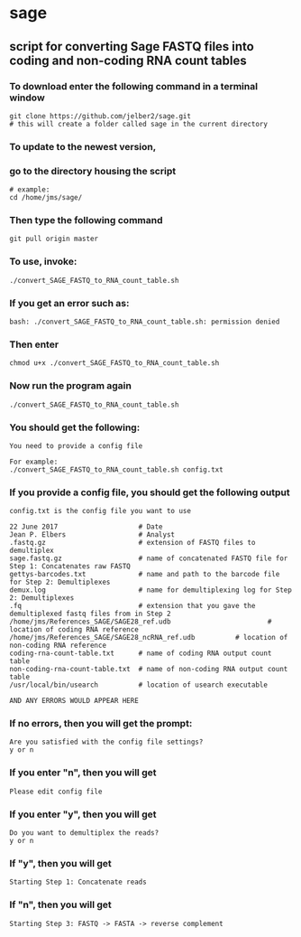 # sage
## script for converting Sage FASTQ files into coding and non-coding RNA count tables
### To download enter the following command in a terminal window
    git clone https://github.com/jelber2/sage.git
    # this will create a folder called sage in the current directory
### To update to the newest version,
### go to the directory housing the script
    # example:
    cd /home/jms/sage/
### Then type the following command
    git pull origin master
### To use, invoke:
    ./convert_SAGE_FASTQ_to_RNA_count_table.sh 
### If you get an error such as:
    bash: ./convert_SAGE_FASTQ_to_RNA_count_table.sh: permission denied
### Then enter
    chmod u+x ./convert_SAGE_FASTQ_to_RNA_count_table.sh
### Now run the program again
    ./convert_SAGE_FASTQ_to_RNA_count_table.sh
### You should get the following:
    
    You need to provide a config file

    For example:
    ./convert_SAGE_FASTQ_to_RNA_count_table.sh config.txt

### If you provide a config file, you should get the following output
    
    config.txt is the config file you want to use
    
    22 June 2017                    # Date
    Jean P. Elbers                  # Analyst
    .fastq.gz                       # extension of FASTQ files to demultiplex
    sage.fastq.gz                   # name of concatenated FASTQ file for Step 1: Concatenates raw FASTQ
    gettys-barcodes.txt             # name and path to the barcode file for Step 2: Demultiplexes
    demux.log                       # name for demultiplexing log for Step 2: Demultiplexes
    .fq                             # extension that you gave the demultiplexed fastq files from in Step 2
    /home/jms/References_SAGE/SAGE28_ref.udb                        # location of coding RNA reference
    /home/jms/References_SAGE/SAGE28_ncRNA_ref.udb          # location of non-coding RNA reference
    coding-rna-count-table.txt      # name of coding RNA output count table
    non-coding-rna-count-table.txt  # name of non-coding RNA output count table
    /usr/local/bin/usearch          # location of usearch executable

    AND ANY ERRORS WOULD APPEAR HERE

### If no errors, then you will get the prompt:
    Are you satisfied with the config file settings?
    y or n
### If you enter "n", then you will get
    Please edit config file
### If you enter "y", then you will get
    Do you want to demultiplex the reads?
    y or n
### If "y", then you will get
    Starting Step 1: Concatenate reads
### If "n", then you will get
    Starting Step 3: FASTQ -> FASTA -> reverse complement